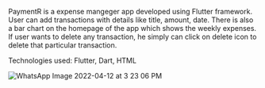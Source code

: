 PaymentR is a expense mangeger app developed using Flutter framework. User can add transactions with details like title, amount, date. There is also a bar chart on the homepage of the app which shows the weekly expenses. If user wants to delete any transaction, he simply can click on delete icon to delete that particular transaction.

Technologies used:
Flutter,
Dart,
HTML


![WhatsApp Image 2022-04-12 at 3 23 06 PM](https://user-images.githubusercontent.com/56195939/162935770-23ad2780-a260-46f9-9714-2aedb9f177b4.jpeg)

